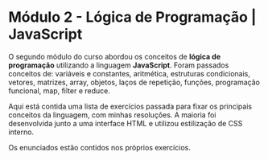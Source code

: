 # Módulo 2 - Lógica de Programação | JavaScript

O segundo módulo do curso abordou os conceitos de __lógica de programação__ utilizando a linguagem __JavaScript__. Foram passados conceitos de: variáveis e constantes, aritmética, estruturas condicionais, vetores, matrizes, array, objetos, laços de repetição, funções, programação funcional, map, filter e reduce.

Aqui está contida uma lista de exercícios passada para fixar os principais conceitos da linguagem, com minhas resoluções. A maioria foi desenvolvida junto a uma interface HTML e utilizou estilização de CSS interno.

Os enunciados estão contidos nos próprios exercícios.

